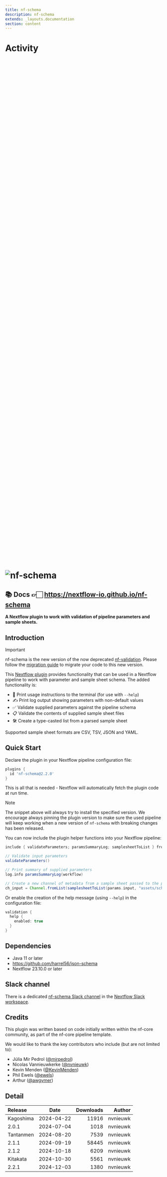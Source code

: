 ```yaml
---
title: nf-schema
description: nf-schema
extends: _layouts.documentation
section: content
---
```


# Activity

<div style="position: relative; height:40vh; width:80vw">
    <canvas id="releases"></canvas>
</div>
<script type="module" src="docs/nf-schema/nf-schema.js"></script>

# ![nf-schema](docs/images/nf-schema.png)

## 📚 Docs 👉🏻 <https://nextflow-io.github.io/nf-schema>

**A Nextflow plugin to work with validation of pipeline parameters and sample sheets.**

## Introduction

> [!IMPORTANT]
> nf-schema is the new version of the now deprecated [nf-validation](https://github.com/nextflow-io/nf-validation). Please follow the [migration guide](https://nextflow-io.github.io/nf-schema/latest/migration_guide/) to migrate your code to this new version.

This [Nextflow plugin](https://www.nextflow.io/docs/latest/plugins.html#plugins) provides functionality that can be used in a Nextflow pipeline to work with parameter and sample sheet schema. The added functionality is:

- 📖 Print usage instructions to the terminal (for use with `--help`)
- ✍️ Print log output showing parameters with non-default values
- ✅ Validate supplied parameters against the pipeline schema
- 📋 Validate the contents of supplied sample sheet files
- 🛠️ Create a type-casted list from a parsed sample sheet

Supported sample sheet formats are CSV, TSV, JSON and YAML.

## Quick Start

Declare the plugin in your Nextflow pipeline configuration file:

```groovy title="nextflow.config"
plugins {
  id 'nf-schema@2.2.0'
}
```

This is all that is needed - Nextflow will automatically fetch the plugin code at run time.

> [!NOTE]
> The snippet above will always try to install the specified version. We encourage always pinning the
> plugin version to make sure the used pipeline will keep working when a new version of `nf-schema`
> with breaking changes has been released.

You can now include the plugin helper functions into your Nextflow pipeline:

```groovy title="main.nf"
include { validateParameters; paramsSummaryLog; samplesheetToList } from 'plugin/nf-schema'

// Validate input parameters
validateParameters()

// Print summary of supplied parameters
log.info paramsSummaryLog(workflow)

// Create a new channel of metadata from a sample sheet passed to the pipeline through the --input parameter
ch_input = Channel.fromList(samplesheetToList(params.input, "assets/schema_input.json"))
```

Or enable the creation of the help message (using `--help`) in the configuration file:

```groovy title="nextflow.config"
validation {
  help {
    enabled: true
  }
}
```

## Dependencies

- Java 11 or later
- <https://github.com/harrel56/json-schema>
- Nextflow 23.10.0 or later

## Slack channel

There is a dedicated [nf-schema Slack channel](https://nfcore.slack.com/archives/C056RQB10LU) in the [Nextflow Slack workspace](https://nextflow.slack.com).

## Credits

This plugin was written based on code initially written within the nf-core community,
as part of the nf-core pipeline template.

We would like to thank the key contributors who include (but are not limited to):

- Júlia Mir Pedrol ([@mirpedrol](https://github.com/mirpedrol))
- Nicolas Vannieuwkerke ([@nvnieuwk](https://github.com/nvnieuwk))
- Kevin Menden ([@KevinMenden](https://github.com/KevinMenden))
- Phil Ewels ([@ewels](https://github.com/ewels))
- Arthur ([@awgymer](https://github.com/awgymer))


## Detail

| Release                               | Date | Downloads                        | Author |
| :------------ | :---------: | ------: | -----------: |
 | Kagoshima | 2024-04-22 | 11916 | nvnieuwk |
 | 2.0.1 | 2024-07-04 | 1018 | nvnieuwk |
 | Tantanmen | 2024-08-20 | 7539 | nvnieuwk |
 | 2.1.1 | 2024-09-19 | 58445 | nvnieuwk |
 | 2.1.2 | 2024-10-18 | 6209 | nvnieuwk |
 | Kitakata | 2024-10-30 | 5561 | nvnieuwk |
 | 2.2.1 | 2024-12-03 | 1380 | nvnieuwk |
